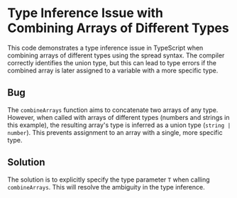 # Type Inference Issue with Combining Arrays of Different Types

This code demonstrates a type inference issue in TypeScript when combining arrays of different types using the spread syntax. The compiler correctly identifies the union type, but this can lead to type errors if the combined array is later assigned to a variable with a more specific type.

## Bug

The `combineArrays` function aims to concatenate two arrays of any type. However, when called with arrays of different types (numbers and strings in this example), the resulting array's type is inferred as a union type (`string | number`). This prevents assignment to an array with a single, more specific type.

## Solution

The solution is to explicitly specify the type parameter `T` when calling `combineArrays`.  This will resolve the ambiguity in the type inference.